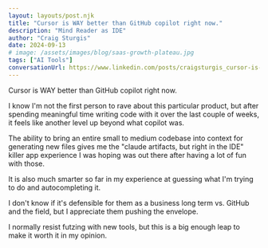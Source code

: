 ```yaml
---
layout: layouts/post.njk
title: "Cursor is WAY better than GitHub copilot right now."
description: "Mind Reader as IDE"
author: "Craig Sturgis"
date: 2024-09-13
# image: /assets/images/blog/saas-growth-plateau.jpg
tags: ["AI Tools"]
conversationUrl: https://www.linkedin.com/posts/craigsturgis_cursor-is-way-better-than-github-copilot-activity-7240072639677878272-M70a
---
```


Cursor is WAY better than GitHub copilot right now.

I know I'm not the first person to rave about this particular product, but after spending meaningful time writing code with it over the last couple of weeks, it feels like another level up beyond what copilot was.

The ability to bring an entire small to medium codebase into context for generating new files gives me the "claude artifacts, but right in the IDE" killer app experience I was hoping was out there after having a lot of fun with those.

It is also much smarter so far in my experience at guessing what I'm trying to do and autocompleting it.

I don't know if it's defensible for them as a business long term vs. GitHub and the field, but I appreciate them pushing the envelope.

I normally resist futzing with new tools, but this is a big enough leap to make it worth it in my opinion.
